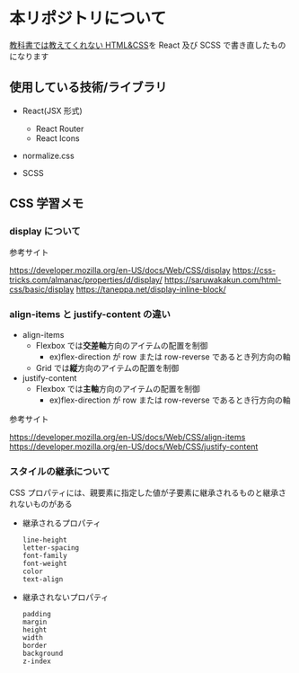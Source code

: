 # 本リポジトリについて

[教科書では教えてくれない HTML&CSS](https://direct.gihyo.jp/view/item/000000001556)を React 及び SCSS で書き直したものになります

## 使用している技術/ライブラリ

- React(JSX 形式)

  - React Router
  - React Icons

- normalize.css
- SCSS

## CSS 学習メモ

### display について

参考サイト

https://developer.mozilla.org/en-US/docs/Web/CSS/display
https://css-tricks.com/almanac/properties/d/display/
https://saruwakakun.com/html-css/basic/display
https://taneppa.net/display-inline-block/

### align-items と justify-content の違い

- align-items
  - Flexbox では**交差軸**方向のアイテムの配置を制御
    - ex)flex-direction が row または row-reverse であるとき列方向の軸
  - Grid では**縦**方向のアイテムの配置を制御
- justify-content
  - Flexbox では**主軸**方向のアイテムの配置を制御
    - ex)flex-direction が row または row-reverse であるとき行方向の軸

参考サイト

https://developer.mozilla.org/en-US/docs/Web/CSS/align-items
https://developer.mozilla.org/en-US/docs/Web/CSS/justify-content

### スタイルの継承について

CSS プロパティには、親要素に指定した値が子要素に継承されるものと継承されないものがある

- 継承されるプロパティ
  ```
  line-height
  letter-spacing
  font-family
  font-weight
  color
  text-align
  ```
- 継承されないプロパティ
  ```
  padding
  margin
  height
  width
  border
  background
  z-index
  ```

